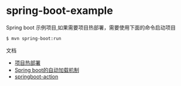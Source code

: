 # spring-boot-example

Spring boot 示例项目,如果需要项目热部署，需要使用下面的命令启动项目

``` bash
$ mvn spring-boot:run
```

文档

* [项目热部署](https://juejin.im/entry/586147681b69e675fcd159ed)
* [Spring boot的自动加载机制](https://juejin.im/post/585fcb048d6d810065ed7464)
* [springboot-action](https://github.com/lianggzone/springboot-action)